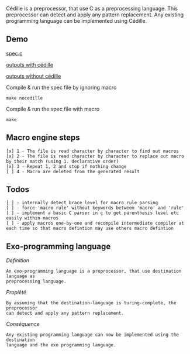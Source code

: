 Cédille is a preprocessor, that use C as a preprocessing language. 
This preprocessor can detect and apply any pattern replacement.
Any existing programming language can be implemented using Cédille.



## Demo


[spec.ç](https://github.com/MarcFaussurier/ft_cedillev2/blob/master/spec.%C3%A7)

[outputs with cédille](https://github.com/MarcFaussurier/ft_cedillev2/blob/master/result_a.txt)

[outputs without cédille](https://github.com/MarcFaussurier/ft_cedillev2/blob/master/result_b.txt)


Compile & run the spec file by ignoring macro
```
make nocedille
```

Compile & run the spec file with macro
```
make
```

## Macro engine steps 

```
[x]	1 - The file is read character by character to find out macros
[x]	2 - The file is read character by character to replace out macro by their match (using 1. declarative order)	
[x]	3 - Repeat 1, 2 and stop if nothing change
[ ]	4 - Macro are deleted from the generated result
```

## Todos

```
[ ] - internally detect brace level for macro rule parsing 
[ ] - force 'macro rule' without keywords betweem 'macro' and 'rule'
[ ] - implement a basic C parser in ç to get parenthesis level etc easily within macros
[ ] - apply macros one-by-one and recompile intermediate compiler at each time so that macro defintion may use others macro defintion
```


## Exo-programming language

*Définition*
```
An exo-programming language is a preprocessor, that use destination language as 
preprocessing language. 
```

*Propiété*
```
By assuming that the destination-language is turing-complete, the preprocessor
can detect and apply any pattern replacement.
```

*Conséquence*
```
Any existing programming language can now be implemented using the destination 
language and the exo programming language.
```
